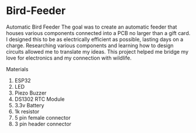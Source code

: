 # Bird-Feeder
Automatic Bird Feeder
The goal was to create an automatic feeder that houses various components connected into a PCB no larger than a gift card.
I designed this to be as electrically efficient as possible, lasting days on a charge.
Researching various components and learning how to design circuits allowed me to translate my ideas.
This project helped me bridge my love for electronics and my connection with wildlife.

Materials 
1. ESP32
2. LED
3. Piezo Buzzer
4. DS1302 RTC Module
5. 3.3v Battery
6. 1k resistor
7. 5 pin female connector
8. 3 pin header connector
